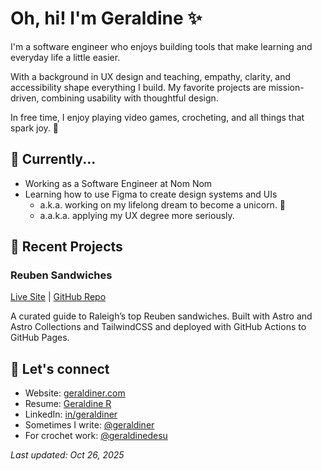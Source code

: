 # Oh, hi! I'm Geraldine ✨

I'm a software engineer who enjoys building tools that make learning and everyday life a little easier.

With a background in UX design and teaching, empathy, clarity, and accessibility shape everything I build. My favorite projects are mission-driven, combining usability with thoughtful design.

In free time, I enjoy playing video games, crocheting, and all things that spark joy. 💖

## 🏃 Currently...

- Working as a Software Engineer at Nom Nom
- Learning how to use Figma to create design systems and UIs
  - a.k.a. working on my lifelong dream to become a unicorn. 🦄
  - a.a.k.a. applying my UX degree more seriously.

## 🚀 Recent Projects

### Reuben Sandwiches
[Live Site](https://geraldiner.github.io/reuben-sandwiches/) | [GitHub Repo](https://github.com/geraldiner/reuben-sandwiches)

A curated guide to Raleigh’s top Reuben sandwiches. Built with Astro and Astro Collections and TailwindCSS and deployed with GitHub Actions to GitHub Pages.

## 🤙 Let's connect

- Website: [geraldiner.com](https://geraldiner.com)
- Resume: [Geraldine R](https://geraldiner.com/GeraldineRagsac_Resume.pdf)
- LinkedIn: [in/geraldiner](https://linkedin.com/in/geraldiner)
- Sometimes I write: [@geraldiner](https://geraldiner.hashnode.dev)
- For crochet work: [@geraldinedesu](https://instagram.com/geraldinedesu)


_Last updated: Oct 26, 2025_

